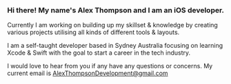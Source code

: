 ### Hi there! My name's Alex Thompson and I am an iOS developer. 

Currently I am working on building up my skillset & knowledge by creating various projects utilising all kinds of different tools & layouts. 

I am a self-taught developer based in Sydney Australia focusing on learning Xcode & Swift with the goal to start a career in the tech industry. 

I would love to hear from you if any have any questions or concerns. My current email is AlexThompsonDevelopment@gmail.com
